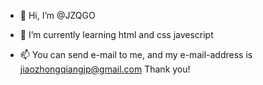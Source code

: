 - 👋 Hi, I’m @JZQGO

- 🌱 I’m currently learning html and css  javescript

- 📫 You can send e-mail to me,
      and my e-mail-address is <jiaozhongqiangjp@gmail.com>
      Thank you!
<!---
JZQGO/JZQGO is a ✨ special ✨ repository because its `README.md` (this file) appears on your GitHub profile.
You can click the Preview link to take a look at your changes.
--->
